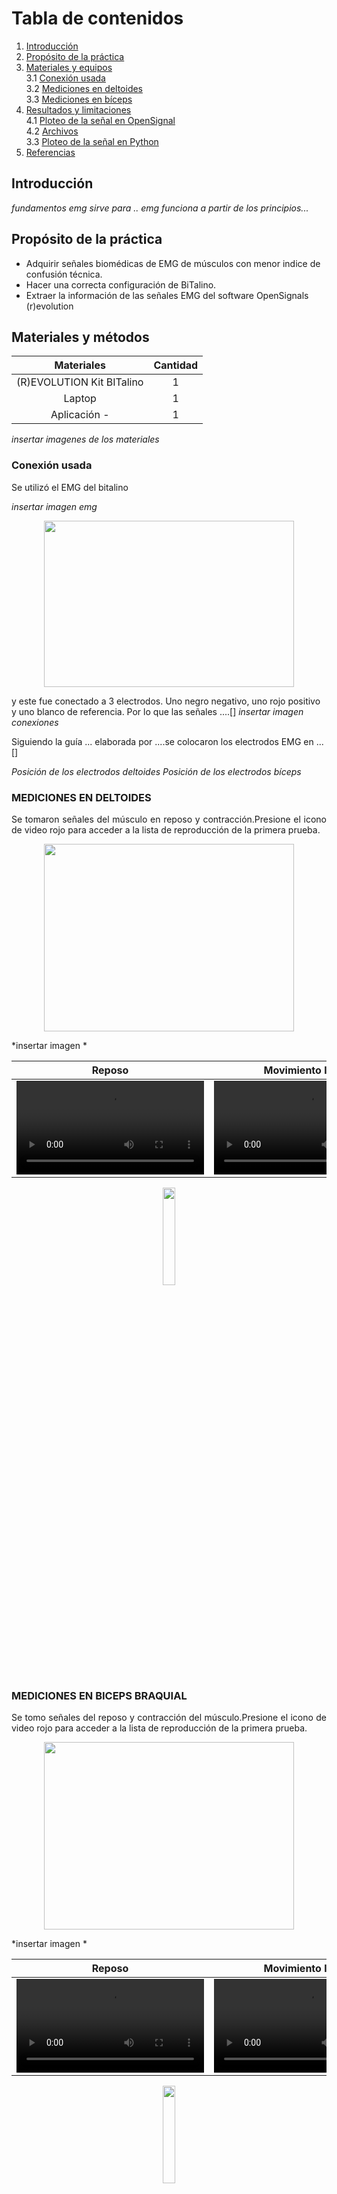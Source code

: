 # **Tabla de contenidos**

1. [Introducción](#id1)
2. [Propósito de la práctica](#id2)
3. [Materiales y equipos](#id3)\
     3.1 [Conexión usada](#id4)\
     3.2 [Mediciones en deltoides](#id5)\
     3.3 [Mediciones en bíceps](#id6)
5. [Resultados y limitaciones](#id7)\
     4.1 [Ploteo de la señal en OpenSignal](#id6)\
     4.2 [Archivos](#id7)\
     3.3 [Ploteo de la señal en Python](#id8)
7. [Referencias](#id9)



## **Introducción** <a name="id1"></a>
*fundamentos*
*emg sirve para ..*
*emg funciona a partir de los principios...*


## **Propósito de la práctica** <a name="id2"></a>

* Adquirir señales biomédicas de EMG de músculos con menor indice de confusión técnica.
* Hacer una correcta configuración de BiTalino.
* Extraer la información de las señales EMG del software OpenSignals (r)evolution



## **Materiales y métodos** <a name="id3"></a>

<div align="center">

|       **Materiales**      | **Cantidad** |
|:-------------------------:|:------------:|
| (R)EVOLUTION Kit BITalino |       1      |
|           Laptop          |       1      |
|          Aplicación -     |       1      |

</div>

*insertar imagenes de los materiales*
### **Conexión usada** <a name="id4"></a>
Se utilizó el EMG del bitalino

*insertar imagen emg*
<p align="justify">
<p align="center"><img src="/ISB/Laboratorios/Imagenes/Bitalino/bit-con2.jpg" width="400" height="266"></p>
</p>

y este fue conectado a 3 electrodos. Uno negro negativo, uno rojo positivo y uno blanco de referencia. Por lo que las señales ....[]
*insertar imagen conexiones*


Siguiendo la guía ... elaborada por ....se colocaron los electrodos EMG en ... []

*Posición de los electrodos deltoides*
*Posición de los electrodos bíceps*

### **MEDICIONES EN DELTOIDES** <a name="id5"></a>

<p align="justify">
Se tomaron señales del músculo en reposo y contracción.Presione el icono de video rojo para acceder a la lista de reproducción de la primera prueba.<br>
     
</p>
<p align="center"><img src="/.png" width="400" height="300"></p>
*insertar imagen *
<div align="center">

|  **Reposo**  | **Movimiento ligero** | **Fuerza** |
|:------------:|:---------------:|:------------:|
|<video src="https://user-images.githubusercontent.com/62686249/231337697-050966ab-cd84-454a-b6eb-9ab720da62cd.mp4"></video>|<video src="https://user-images.githubusercontent.com/62686249/231337782-f487bdb1-d614-4010-8caa-26c267cba7f6.mp4"></video>|<video src= "https://user-images.githubusercontent.com/62686249/231337918-3db1b3f2-4e32-4e3c-bb6f-f8fb607a03d2.mp4"></video>|

[<img src="https://cdn.icon-icons.com/icons2/1713/PNG/512/iconfinder-videologoplayicon-3993847_112649.png" width="20%" height="20%">](https://www.youtube.com/playlist?list=PLZDUFkiHuQKhex5qfmNXrVl5pFNnRhcRX)

</div>

### **MEDICIONES EN BICEPS BRAQUIAL** <a name="id6"></a>

<p align="justify">
Se tomo señales del reposo y contracción del músculo.Presione el icono de video rojo para acceder a la lista de reproducción de la primera prueba.<br>
     
</p>
<p align="center"><img src="/.png" width="400" height="300"></p>
*insertar imagen *
<div align="center">

|  **Reposo**  | **Movimiento ligero** | **Fuerza** |
|:------------:|:---------------:|:------------:|
|<video src="https://user-images.githubusercontent.com/62686249/231337697-050966ab-cd84-454a-b6eb-9ab720da62cd.mp4"></video>|<video src="https://user-images.githubusercontent.com/62686249/231337782-f487bdb1-d614-4010-8caa-26c267cba7f6.mp4"></video>|<video src= "https://user-images.githubusercontent.com/62686249/231337918-3db1b3f2-4e32-4e3c-bb6f-f8fb607a03d2.mp4"></video>|

[<img src="https://cdn.icon-icons.com/icons2/1713/PNG/512/iconfinder-videologoplayicon-3993847_112649.png" width="20%" height="20%">](https://www.youtube.com/playlist?list=PLZDUFkiHuQKhex5qfmNXrVl5pFNnRhcRX)

</div>

### **Archivos** <a name="id7"></a>
- [Documentos (.txt)](https://github.com/Grupo2-IntroduccionSenalesMedicas/S_biomedica/tree/main/Documentos/BiTalino)
- [Programa de ploteo (Jupyter Notebook)](https://github.com/Grupo2-IntroduccionSenalesMedicas/S_biomedica/blob/main/Programaci%C3%B3n/Laboratorio%203/SignalPlot.ipynb)

## **Resultados y limitaciones** <a name="id7"></a>


### **Video de la señal y ploteo en Opensignal** <a name="id6"></a>

### **Ploteo de la señal en Python** <a name="id8"></a>
<p align="justify">
La primera prueba se realizo con el dedo pulgar en el cuál se tomaron muestras del dedo en reposo, contra fuerza y en posición de pinza con el dedo índice.
</p>
- Señal de dedo con contrafuerza:
<p align="center"><img src="/ISB/Laboratorios/Imagenes/Bitalino/EMG_Python_dedo_contrafuerza.jpg" width="800" height="500"></p>
- Señal de dedo en posición de pinza:
<p align="center"><img src="/ISB/Laboratorios/Imagenes/Bitalino/EMG_Python_dedo_pinza.jpg" width="800" height="500"></p>

En la segunda prueba se realizó con el biceps del brazo el cual se sometio a contra fuerza y contracción máxima.
</p>
- Señal de biceps en contracción:
<p align="center"><img src="/ISB/Laboratorios/Imagenes/Bitalino/EMG_Python_biceps_contraccion.jpg" width="800" height="500"></p>
- Señal de biceps con contrafuerza:
<p align="center"><img src="/ISB/Laboratorios/Imagenes/Bitalino/EMG_Python_biceps_contrafuerza.jpg" width="800" height="500"></p>

En la tercera prueba, el usuario estuvo en posición sentado y parado, y de las dos formas se sometió a contracción el músculo gastrocnemio.
</p>
- Señal de contracción del gastrocnemio en posición parado:
<p align="center"><img src="/ISB/Laboratorios/Imagenes/Bitalino/EMG_Python_pantorrilla_parado.jpg" width="800" height="500"></p>
- Señal de contracción del gastrocnemio en posición sentado:
<p align="center"><img src="/ISB/Laboratorios/Imagenes/Bitalino/EMG_Python_pantorrilla_sentado.jpg" width="800" height="500"></p>

## **Referencias** <a name="id9"></a>
